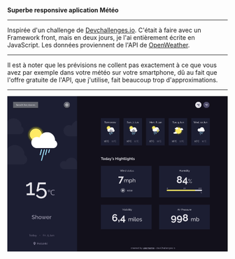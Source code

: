 
**Superbe responsive aplication Météo**

---

Inspirée d'un challenge de <a href="http://devchallenges.io" target="_blank">Devchallenges.io</a>. C'était à faire avec un Framework front, mais en deux jours, je l'ai entièrement écrite en JavaScript. Les données proviennent de l'API de <a href ="https://openweathermap.org">OpenWeather</a>. 

---

Il est à noter que les prévisions ne collent pas exactement à ce que vous avez par exemple dans votre météo sur votre smartphone, dû au fait que l'offre gratuite de l'API, que j'utilise, fait beaucoup trop d'approximations.</a>  

---

<a href = "https://yousoumar.github.io/js-weather-app/"><img src = "images/screenshot.png"></img></a>
  

